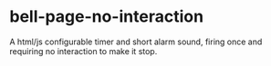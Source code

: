 # bell-page-no-interaction
A html/js configurable timer and short alarm sound, firing once and requiring no interaction to make it stop.
